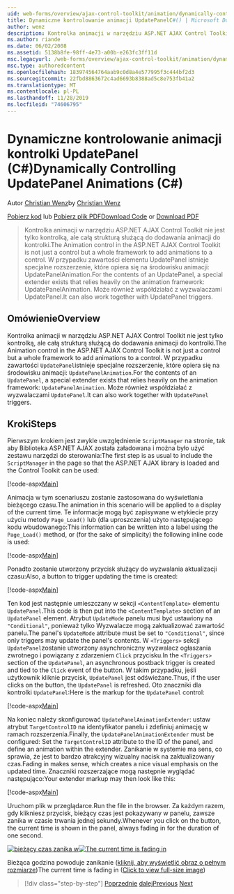 ```yaml
---
uid: web-forms/overview/ajax-control-toolkit/animation/dynamically-controlling-updatepanel-animations-cs
title: Dynamiczne kontrolowanie animacji UpdatePanelC#() | Microsoft Docs
author: wenz
description: Kontrolka animacji w narzędziu ASP.NET AJAX Control Toolkit nie jest tylko kontrolką, ale całą strukturą służącą do dodawania animacji do kontrolki. Dla zawartości...
ms.author: riande
ms.date: 06/02/2008
ms.assetid: 5138b8fe-98ff-4e73-a00b-e263fc3ff11d
msc.legacyurl: /web-forms/overview/ajax-control-toolkit/animation/dynamically-controlling-updatepanel-animations-cs
msc.type: authoredcontent
ms.openlocfilehash: 183974564764aab9c0d8a4e577995f3c444bf2d3
ms.sourcegitcommit: 22fbd8863672c4ad6693b8388ad5c8e753fb41a2
ms.translationtype: MT
ms.contentlocale: pl-PL
ms.lasthandoff: 11/28/2019
ms.locfileid: "74606795"
---
```

# <a name="dynamically-controlling-updatepanel-animations-c"></a><span data-ttu-id="7ec58-104">Dynamiczne kontrolowanie animacji kontrolki UpdatePanel (C#)</span><span class="sxs-lookup"><span data-stu-id="7ec58-104">Dynamically Controlling UpdatePanel Animations (C#)</span></span>

<span data-ttu-id="7ec58-105">Autor [Christian Wenz](https://github.com/wenz)</span><span class="sxs-lookup"><span data-stu-id="7ec58-105">by [Christian Wenz](https://github.com/wenz)</span></span>

<span data-ttu-id="7ec58-106">[Pobierz kod](https://download.microsoft.com/download/9/3/f/93f8daea-bebd-4821-833b-95205389c7d0/UpdatePanelAnimation2.cs.zip) lub [Pobierz plik PDF](https://download.microsoft.com/download/b/6/a/b6ae89ee-df69-4c87-9bfb-ad1eb2b23373/updatepanelanimation2CS.pdf)</span><span class="sxs-lookup"><span data-stu-id="7ec58-106">[Download Code](https://download.microsoft.com/download/9/3/f/93f8daea-bebd-4821-833b-95205389c7d0/UpdatePanelAnimation2.cs.zip) or [Download PDF](https://download.microsoft.com/download/b/6/a/b6ae89ee-df69-4c87-9bfb-ad1eb2b23373/updatepanelanimation2CS.pdf)</span></span>

> <span data-ttu-id="7ec58-107">Kontrolka animacji w narzędziu ASP.NET AJAX Control Toolkit nie jest tylko kontrolką, ale całą strukturą służącą do dodawania animacji do kontrolki.</span><span class="sxs-lookup"><span data-stu-id="7ec58-107">The Animation control in the ASP.NET AJAX Control Toolkit is not just a control but a whole framework to add animations to a control.</span></span> <span data-ttu-id="7ec58-108">W przypadku zawartości elementu UpdatePanel istnieje specjalne rozszerzenie, które opiera się na środowisku animacji: UpdatePanelAnimation.</span><span class="sxs-lookup"><span data-stu-id="7ec58-108">For the contents of an UpdatePanel, a special extender exists that relies heavily on the animation framework: UpdatePanelAnimation.</span></span> <span data-ttu-id="7ec58-109">Może również współdziałać z wyzwalaczami UpdatePanel.</span><span class="sxs-lookup"><span data-stu-id="7ec58-109">It can also work together with UpdatePanel triggers.</span></span>

## <a name="overview"></a><span data-ttu-id="7ec58-110">Omówienie</span><span class="sxs-lookup"><span data-stu-id="7ec58-110">Overview</span></span>

<span data-ttu-id="7ec58-111">Kontrolka animacji w narzędziu ASP.NET AJAX Control Toolkit nie jest tylko kontrolką, ale całą strukturą służącą do dodawania animacji do kontrolki.</span><span class="sxs-lookup"><span data-stu-id="7ec58-111">The Animation control in the ASP.NET AJAX Control Toolkit is not just a control but a whole framework to add animations to a control.</span></span> <span data-ttu-id="7ec58-112">W przypadku zawartości `UpdatePanel`istnieje specjalne rozszerzenie, które opiera się na środowisku animacji: `UpdatePanelAnimation`.</span><span class="sxs-lookup"><span data-stu-id="7ec58-112">For the contents of an `UpdatePanel`, a special extender exists that relies heavily on the animation framework: `UpdatePanelAnimation`.</span></span> <span data-ttu-id="7ec58-113">Może również współdziałać z wyzwalaczami `UpdatePanel`.</span><span class="sxs-lookup"><span data-stu-id="7ec58-113">It can also work together with `UpdatePanel` triggers.</span></span>

## <a name="steps"></a><span data-ttu-id="7ec58-114">Kroki</span><span class="sxs-lookup"><span data-stu-id="7ec58-114">Steps</span></span>

<span data-ttu-id="7ec58-115">Pierwszym krokiem jest zwykle uwzględnienie `ScriptManager` na stronie, tak aby Biblioteka ASP.NET AJAX została załadowana i można było użyć zestawu narzędzi do sterowania:</span><span class="sxs-lookup"><span data-stu-id="7ec58-115">The first step is as usual to include the `ScriptManager` in the page so that the ASP.NET AJAX library is loaded and the Control Toolkit can be used:</span></span>

[!code-aspx[Main](dynamically-controlling-updatepanel-animations-cs/samples/sample1.aspx)]

<span data-ttu-id="7ec58-116">Animacja w tym scenariuszu zostanie zastosowana do wyświetlania bieżącego czasu.</span><span class="sxs-lookup"><span data-stu-id="7ec58-116">The animation in this scenario will be applied to a display of the current time.</span></span> <span data-ttu-id="7ec58-117">Te informacje mogą być zapisywane w etykiecie przy użyciu metody `Page_Load()` lub (dla uproszczenia) użyto następującego kodu wbudowanego:</span><span class="sxs-lookup"><span data-stu-id="7ec58-117">This information can be written into a label using the `Page_Load()` method, or (for the sake of simplicity) the following inline code is used:</span></span>

[!code-aspx[Main](dynamically-controlling-updatepanel-animations-cs/samples/sample2.aspx)]

<span data-ttu-id="7ec58-118">Ponadto zostanie utworzony przycisk służący do wyzwalania aktualizacji czasu:</span><span class="sxs-lookup"><span data-stu-id="7ec58-118">Also, a button to trigger updating the time is created:</span></span>

[!code-aspx[Main](dynamically-controlling-updatepanel-animations-cs/samples/sample3.aspx)]

<span data-ttu-id="7ec58-119">Ten kod jest następnie umieszczany w sekcji `<ContentTemplate>` elementu `UpdatePanel`.</span><span class="sxs-lookup"><span data-stu-id="7ec58-119">This code is then put into the `<ContentTemplate>` section of an `UpdatePanel` element.</span></span> <span data-ttu-id="7ec58-120">Atrybut `UpdateMode` panelu musi być ustawiony na `"Conditional"`, ponieważ tylko Wyzwalacze mogą zaktualizować zawartość panelu.</span><span class="sxs-lookup"><span data-stu-id="7ec58-120">The panel's `UpdateMode` attribute must be set to `"Conditional"`, since only triggers may update the panel's contents.</span></span> <span data-ttu-id="7ec58-121">W `<Triggers>` sekcji `UpdatePanel`zostanie utworzony asynchroniczny wyzwalacz ogłaszania zwrotnego i powiązany z zdarzeniem `Click` przycisku.</span><span class="sxs-lookup"><span data-stu-id="7ec58-121">In the `<Triggers>` section of the `UpdatePanel`, an asynchronous postback trigger is created and tied to the `Click` event of the button.</span></span> <span data-ttu-id="7ec58-122">W takim przypadku, jeśli użytkownik kliknie przycisk, `UpdatePanel` jest odświeżane.</span><span class="sxs-lookup"><span data-stu-id="7ec58-122">Thus, if the user clicks on the button, the `UpdatePanel` is refreshed.</span></span> <span data-ttu-id="7ec58-123">Oto znaczniki dla kontrolki `UpdatePanel`:</span><span class="sxs-lookup"><span data-stu-id="7ec58-123">Here is the markup for the `UpdatePanel` control:</span></span>

[!code-aspx[Main](dynamically-controlling-updatepanel-animations-cs/samples/sample4.aspx)]

<span data-ttu-id="7ec58-124">Na koniec należy skonfigurować `UpdatePanelAnimationExtender`: ustaw atrybut `TargetControlID` na identyfikator panelu i zdefiniuj animację w ramach rozszerzenia.</span><span class="sxs-lookup"><span data-stu-id="7ec58-124">Finally, the `UpdatePanelAnimationExtender` must be configured: Set the `TargetControlID` attribute to the ID of the panel, and define an animation within the extender.</span></span> <span data-ttu-id="7ec58-125">Zanikanie w systemie ma sens, co sprawia, że jest to bardzo atrakcyjny wizualny nacisk na zaktualizowany czas.</span><span class="sxs-lookup"><span data-stu-id="7ec58-125">Fading in makes sense, which creates a nice visual emphasis on the updated time.</span></span> <span data-ttu-id="7ec58-126">Znaczniki rozszerzające mogą następnie wyglądać następująco:</span><span class="sxs-lookup"><span data-stu-id="7ec58-126">Your extender markup may then look like this:</span></span>

[!code-aspx[Main](dynamically-controlling-updatepanel-animations-cs/samples/sample5.aspx)]

<span data-ttu-id="7ec58-127">Uruchom plik w przeglądarce.</span><span class="sxs-lookup"><span data-stu-id="7ec58-127">Run the file in the browser.</span></span> <span data-ttu-id="7ec58-128">Za każdym razem, gdy klikniesz przycisk, bieżący czas jest pokazywany w panelu, zawsze zanika w czasie trwania jednej sekundy.</span><span class="sxs-lookup"><span data-stu-id="7ec58-128">Whenever you click on the button, the current time is shown in the panel, always fading in for the duration of one second.</span></span>

<span data-ttu-id="7ec58-129">[![bieżący czas zanika w](dynamically-controlling-updatepanel-animations-cs/_static/image2.png)](dynamically-controlling-updatepanel-animations-cs/_static/image1.png)</span><span class="sxs-lookup"><span data-stu-id="7ec58-129">[![The current time is fading in](dynamically-controlling-updatepanel-animations-cs/_static/image2.png)](dynamically-controlling-updatepanel-animations-cs/_static/image1.png)</span></span>

<span data-ttu-id="7ec58-130">Bieżąca godzina powoduje zanikanie ([kliknij, aby wyświetlić obraz o pełnym rozmiarze](dynamically-controlling-updatepanel-animations-cs/_static/image3.png))</span><span class="sxs-lookup"><span data-stu-id="7ec58-130">The current time is fading in ([Click to view full-size image](dynamically-controlling-updatepanel-animations-cs/_static/image3.png))</span></span>

> [!div class="step-by-step"]
> <span data-ttu-id="7ec58-131">[Poprzednie](animating-an-updatepanel-control-cs.md)
> [dalej](adding-animation-to-a-control-vb.md)</span><span class="sxs-lookup"><span data-stu-id="7ec58-131">[Previous](animating-an-updatepanel-control-cs.md)
[Next](adding-animation-to-a-control-vb.md)</span></span>

